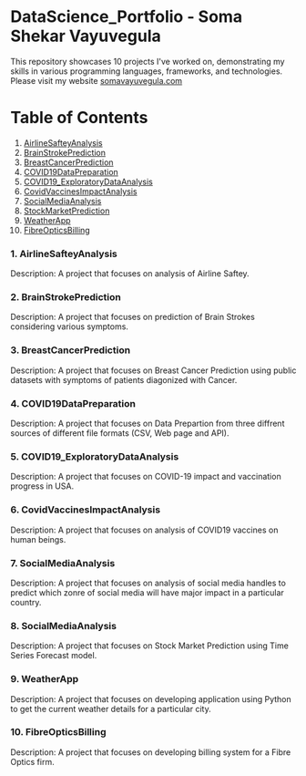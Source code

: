# DataScience_Portfolio - Soma Shekar Vayuvegula

This repository showcases 10 projects I've worked on, demonstrating my skills in various programming languages, frameworks, and technologies. Please visit my website [somavayuvegula.com](https://www.somavayuvegula.com/portfolio)

# Table of Contents

1. [AirlineSafteyAnalysis](https://github.com/somas1986/DataScience_Portfolio/tree/main/AirlineSafteyAnalysis)
2. [BrainStrokePrediction](https://github.com/somas1986/DataScience_Portfolio/tree/main/BrainStrokePrediction)
3. [BreastCancerPrediction](https://github.com/somas1986/DataScience_Portfolio/tree/main/BreastCancerPrediction)
4. [COVID19DataPreparation](https://github.com/somas1986/DataScience_Portfolio/tree/main/COVID19DataPreparation)
5. [COVID19_ExploratoryDataAnalysis](https://github.com/somas1986/DataScience_Portfolio/tree/main/COVID19_ExploratoryDataAnalysis)
6. [CovidVaccinesImpactAnalysis](https://github.com/somas1986/DataScience_Portfolio/tree/main/CovidVaccinesImpactAnalysis)
7. [SocialMediaAnalysis](https://github.com/somas1986/DataScience_Portfolio/tree/main/SocialMediaAnalysis)
8. [StockMarketPrediction](https://github.com/somas1986/DataScience_Portfolio/tree/main/StockMarketPrediction)
9. [WeatherApp](https://github.com/somas1986/DataScience_Portfolio/blob/main/WeatherApp)
10. [FibreOpticsBilling](https://github.com/somas1986/DataScience_Portfolio/tree/main/FibreOpticsBilling)


### 1. AirlineSafteyAnalysis

Description: A project that focuses on analysis of Airline Saftey.

### 2. BrainStrokePrediction

Description: A project that focuses on prediction of Brain Strokes considering various symptoms.

### 3. BreastCancerPrediction

Description: A project that focuses on Breast Cancer Prediction using public datasets with symptoms of patients diagonized with Cancer.

### 4. COVID19DataPreparation

Description: A project that focuses on Data Prepartion from three diffrent sources of different file formats (CSV, Web page and API).

### 5. COVID19_ExploratoryDataAnalysis

Description: A project that focuses on COVID-19 impact and vaccination progress in USA.

### 6. CovidVaccinesImpactAnalysis

Description: A project that focuses on analysis of COVID19 vaccines on human beings.

### 7. SocialMediaAnalysis

Description: A project that focuses on analysis of social media handles to predict which zonre of social media will have major impact in a particular country.

### 8. SocialMediaAnalysis

Description: A project that focuses on Stock Market Prediction using Time Series Forecast model.

### 9. WeatherApp

Description: A project that focuses on developing application using Python to get the current weather details for a particular city.

### 10. FibreOpticsBilling

Description: A project that focuses on developing billing system for a Fibre Optics firm.
